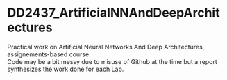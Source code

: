 # DD2437_ArtificialNNAndDeepArchitectures
Practical work on Artificial Neural Networks And Deep Architectures, assignements-based course.  
Code may be a bit messy due to misuse of Github at the time but a report synthesizes the work done for each Lab.
